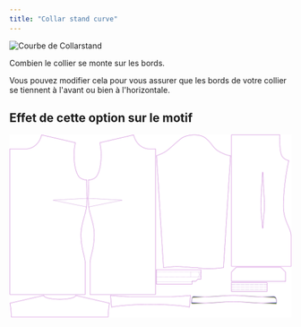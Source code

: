 ```yaml
---
title: "Collar stand curve"
---
```


![Courbe de Collarstand](collarstandcurve.svg)

Combien le collier se monte sur les bords.

<Note>

Vous pouvez modifier cela pour vous assurer que les bords de votre collier se tiennent à l'avant ou bien à l'horizontale.

</Note>

## Effet de cette option sur le motif

![Cette image montre l'effet de cette option en superposant plusieurs variantes qui ont une valeur différente pour cette option](simone_collarstandcurve_sample.svg "Effect of this option on the pattern")
